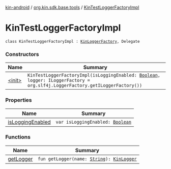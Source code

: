 [kin-android](../../index.md) / [org.kin.sdk.base.tools](../index.md) / [KinTestLoggerFactoryImpl](./index.md)

# KinTestLoggerFactoryImpl

`class KinTestLoggerFactoryImpl : `[`KinLoggerFactory`](../-kin-logger-factory/index.md)`, Delegate`

### Constructors

| Name | Summary |
|---|---|
| [&lt;init&gt;](-init-.md) | `KinTestLoggerFactoryImpl(isLoggingEnabled: `[`Boolean`](https://kotlinlang.org/api/latest/jvm/stdlib/kotlin/-boolean/index.html)`, logger: ILoggerFactory = org.slf4j.LoggerFactory.getILoggerFactory())` |

### Properties

| Name | Summary |
|---|---|
| [isLoggingEnabled](is-logging-enabled.md) | `var isLoggingEnabled: `[`Boolean`](https://kotlinlang.org/api/latest/jvm/stdlib/kotlin/-boolean/index.html) |

### Functions

| Name | Summary |
|---|---|
| [getLogger](get-logger.md) | `fun getLogger(name: `[`String`](https://kotlinlang.org/api/latest/jvm/stdlib/kotlin/-string/index.html)`): `[`KinLogger`](../-kin-logger/index.md) |
